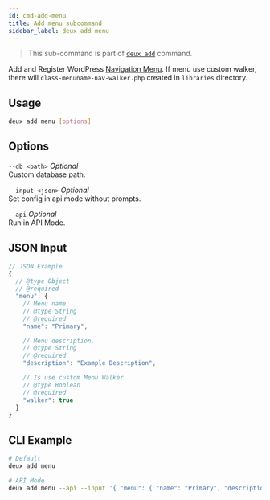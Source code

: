 ```yaml
---
id: cmd-add-menu
title: Add menu subcommand
sidebar_label: deux add menu
---
```


> This sub-command is part of [`deux add`](cmd-add.html) command.

Add and Register WordPress [Navigation Menu](https://developer.wordpress.org/themes/functionality/navigation-menus/). If menu use custom walker, there will `class-menuname-nav-walker.php` created in `libraries` directory.

## Usage
```bash
deux add menu [options]
```

## Options
`--db <path>` *Optional*  
Custom database path.

`--input <json>` *Optional*  
Set config in api mode without prompts.

`--api` *Optional*  
Run in API Mode.

## JSON Input
```javascript 
// JSON Example
{
  // @type Object
  // @required
  "menu": {
    // Menu name.
    // @type String
    // @required
    "name": "Primary",

    // Menu description.
    // @type String
    // @required
    "description": "Example Description",

    // Is use custom Menu Walker.
    // @type Boolean
    // @required
    "walker": true
  }
}
```

## CLI Example
```bash
# Default
deux add menu

# API Mode
deux add menu --api --input '{ "menu": { "name": "Primary", "description": "Example Description", "walker": true } }'
```
